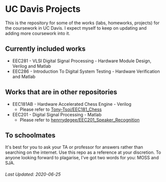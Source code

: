 # UC Davis Projects
This is the repository for some of the works (labs, homeworks, projects) for the coursework in UC Davis. 
I expect myself to keep on updating and adding more coursework into it.

## Currently included works
+ EEC281 - VLSI Digital Signal Processing - Hardware Module Design, Verilog and Matlab
+ EEC286 - Introduction To Digital System Testing - Hardware Verification and Matlab

## Works that are in other repositories
+ EEC181AB - Hardware Accelerated Chess Engine - Verilog
   + Please refer to [Tony-Tsoi/EEC181_Chess](https://github.com/Tony-Tsoi/EEC181_Chess)
+ EEC201 - Digital Signal Processing - Matlab
   + Please refer to [henrrydegee/EEC201_Speaker_Recognition](https://github.com/henrrydegee/EEC201_Speaker_Recognition)

## To schoolmates
It's best for you to ask your TA or professor for answers rather than searching on the internet. Use this repo as 
a reference at your discretion. To anyone looking forward to plagarise, I've got two words for you: MOSS and SJA.

###### Last Updated: 2020-06-25
